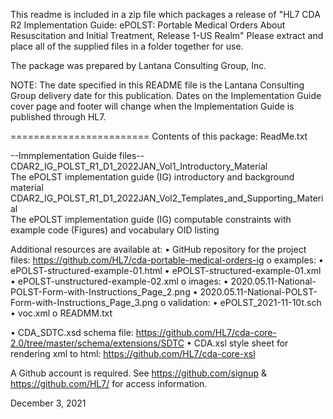 This readme is included in a zip file which packages a release of 
"HL7 CDA R2 Implementation Guide: ePOLST: Portable Medical Orders About Resuscitation and Initial Treatment, Release 1-US Realm"
Please extract and place all of the supplied files in a folder together for use.

The package was prepared by Lantana Consulting Group, Inc.

NOTE: The date specified in this README file is the Lantana Consulting Group
delivery date for this publication. Dates on the Implementation Guide cover page 
and footer will change when the Implementation Guide is published through HL7. 

========================
Contents of this package:
    ReadMe.txt
	
--Immplementation Guide files--
    CDAR2_IG_POLST_R1_D1_2022JAN_Vol1_Introductory_Material                 
        The ePOLST implementation guide (IG) introductory and background material
    CDAR2_IG_POLST_R1_D1_2022JAN_Vol2_Templates_and_Supporting_Material 	
        The ePOLST implementation guide (IG) computable constraints with example code (Figures) and vocabulary OID listing
	
Additional resources are available at:
•	GitHub repository for the project files: https://github.com/HL7/cda-portable-medical-orders-ig
    o	examples:
        •	ePOLST-structured-example-01.html
        •	ePOLST-structured-example-01.xml
        •	ePOLST-unstructured-example-02.xml
    o	images:
        •	2020.05.11-National-POLST-Form-with-Instructions_Page_2.png
        •	2020.05.11-National-POLST-Form-with-Instructions_Page_3.png
    o	validation: 
        •	ePOLST_2021-11-10t.sch
        •	voc.xml
    o	READMM.txt
    
•	CDA_SDTC.xsd schema file: https://github.com/HL7/cda-core-2.0/tree/master/schema/extensions/SDTC
•	CDA.xsl style sheet for rendering xml to html: https://github.com/HL7/cda-core-xsl

A Github account is required. See https://github.com/signup & https://github.com/HL7/ for access information.

December 3, 2021